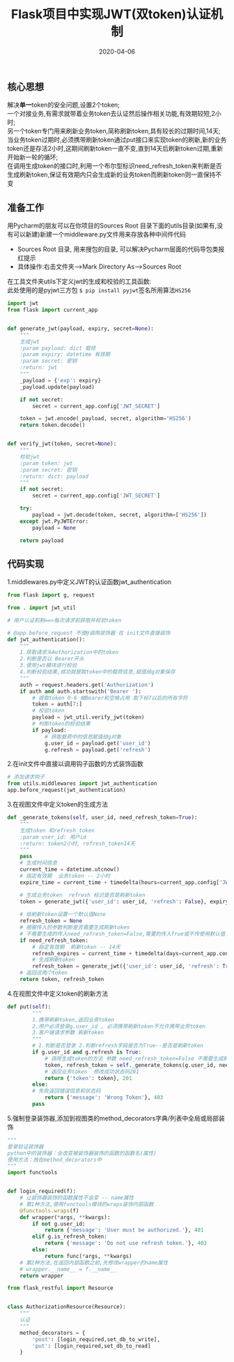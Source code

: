 ﻿---
layout: post
title: Flask项目中实现JWT(双token)认证机制
date: 2020-04-06
categories:
- Flask
tags:
- JWT
---
## 核心思想
解决**单一**token的安全问题,设置2个token;<br>
一个对接业务,有需求就带着业务token去认证然后操作相关功能,有效期较短,2小时;<br>
另一个token专门用来刷新业务token,简称刷新token,具有较长的过期时间,14天;<br>
当业务token过期时,必须携带刷新token通过put接口来实现token的刷新,新的业务token还是存活2小时,这期间刷新token一直不变,直到14天后刷新token过期,重新开始新一轮的循环;<br>
在调用生成token的接口时,利用一个布尔型标识need_refresh_token来判断是否生成刷新token,保证有效期内只会生成新的业务token而刷新token则一直保持不变<br>
## 准备工作
用Pycharm的朋友可以在你项目的Sources Root 目录下面的utils目录(如果有,没有可以新建)新建一个middleware.py文件用来存放各种中间件代码<br>
* Sources Root 目录, 用来搜包的目录, 可以解决Pycharm层面的代码导包类报红提示
* 具体操作:右击文件夹-->Mark Directory As-->Sources Root

在工具文件夹utils下定义jwt的生成和校验的工具函数:<br>
此处使用的是pyjwt三方包 `$ pip install pyjwt`签名所用算法`HS256`
```python
import jwt
from flask import current_app


def generate_jwt(payload, expiry, secret=None):
    """
    生成jwt
    :param payload: dict 载荷
    :param expiry: datetime 有效期
    :param secret: 密钥
    :return: jwt
    """
    _payload = {'exp': expiry}
    _payload.update(payload)

    if not secret:
        secret = current_app.config['JWT_SECRET']

    token = jwt.encode(_payload, secret, algorithm='HS256')
    return token.decode()


def verify_jwt(token, secret=None):
    """
    检验jwt
    :param token: jwt
    :param secret: 密钥
    :return: dict: payload
    """
    if not secret:
        secret = current_app.config['JWT_SECRET']

    try:
        payload = jwt.decode(token, secret, algorithm=['HS256'])
    except jwt.PyJWTError:
        payload = None

    return payload
```
## 代码实现
1.middlewares.py中定义JWT的认证函数jwt_authentication
```python
from flask import g, request

from . import jwt_util

# 用户认证机制==>每次请求前获取并校验token

# @app.before_request 不使@调用装饰器 在 init文件直接装饰
def jwt_authentication():
    """
    1.获取请求头Authorization中的token
    2.判断是否以 Bearer开头
    3.使用jwt模块进行校验
    4.判断校验结果,成功就提取token中的载荷信息,赋值给g对象保存
    """
    auth = request.headers.get('Authorization')
    if auth and auth.startswith('Bearer '):
        # 提取token 0-6 被Bearer和空格占用 取下标7以后的所有字符
        token = auth[7:]
        # 校验token
        payload = jwt_util.verify_jwt(token)
        # 判断token的校验结果
        if payload:
            # 获取载荷中的信息赋值给g对象
            g.user_id = payload.get('user_id')
            g.refresh = payload.get('refresh')
```
2.在init文件中直接以调用钩子函数的方式装饰函数
```python
# 添加请求钩子
from utils.middlewares import jwt_authentication
app.before_request(jwt_authentication)
```
3.在视图文件中定义token的生成方法
```python
def _generate_tokens(self, user_id, need_refresh_token=True):
	"""
	生成token 和refresh_token
	:param user_id: 用户id
	:return: token2小时, refresh_token14天
	"""
	pass
	# 生成时间信息
	current_time = datetime.utcnow()
	# 指定有效期  业务token -- 2小时
	expire_time = current_time + timedelta(hours=current_app.config['JWT_EXPIRY_HOURS'])

	# 生成业务token  refresh 标识是否是刷新token
	token = generate_jwt({'user_id': user_id, 'refresh': False}, expiry=expire_time)
	
	# 给刷新token设置一个默认值None
	refresh_token = None
	# 根据传入的参数判断是否需要生成刷新token
	# 不需要生成的传入need_refresh_token=False,需要的传入True或不传使用默认值
	if need_refresh_token:
	    # 指定有效期  刷新token -- 14天
	    refresh_expires = current_time + timedelta(days=current_app.config['JWT_REFRESH_DAYS'])
	    # 生成刷新token
	    refresh_token = generate_jwt({'user_id': user_id, 'refresh': True}, expiry=refresh_expires)
	# 返回这两个token
	return token, refresh_token
```
4.在视图文件中定义token的刷新方法
```python
def put(self):
        """
        1.携带刷新token,返回业务token
        2.用户必须登录g.user_id , 必须携带刷新token不允许携带业务token
        3.客户端请求参数 刷新token
        """
        # 1.判断是否登录 2.判断refresh字段是否为True--是否是刷新token
        if g.user_id and g.refresh is True:
            # 调用生成token的方法 参数 need_refresh_token=False 不需要生成刷新token 仅生成业务token
            token, refresh_token = self._generate_tokens(g.user_id, need_refresh_token=False)
            # 返回业务token  修改成功状态码201
            return {'token': token}, 201
        else:
	    # 失败返回错误信息和状态码
            return {'message': 'Wrong Token'}, 403
        pass
```
5.强制登录装饰器,添加到视图类的method_decorators字典/列表中全局或局部装饰
```python
"""
登录验证装饰器
python中的装饰器：会改变被装饰器装饰的函数的函数名(属性)
使用方法：放在method_decorators中
"""
import functools


def login_required(f):
    # 让装饰器装饰的函数属性不会变 -- name属性
    # 第1种方法,使用functools模块的wraps装饰内部函数
    @functools.wraps(f)
    def wrapper(*args, **kwargs):
        if not g.user_id:
            return {'message': 'User must be authorized.'}, 401
        elif g.is_refresh_token:
            return {'message': 'Do not use refresh token.'}, 403
        else:
            return func(*args, **kwargs)
    # 第2种方法,在返回内部函数之前,先修改wrapper的name属性
    # wrapper.__name__ = f.__name__
    return wrapper
```
```python
from flask_restful import Resource


class AuthorizationResource(Resource):
    """
    认证
    """
    method_decorators = {
        'post': [login_required,set_db_to_write],
        'put': [login_required,set_db_to_read]
    }
```
